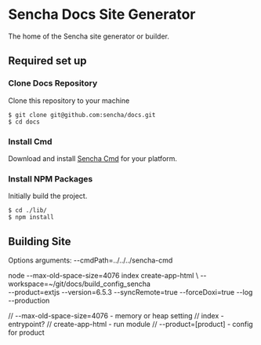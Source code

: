# Sencha Docs Site Generator
The home of the Sencha site generator or builder.

## Required set up

### Clone Docs Repository
Clone this repository to your machine

    $ git clone git@github.com:sencha/docs.git
    $ cd docs

### Install Cmd
Download and install [Sencha Cmd](https://www.sencha.com/products/sencha-cmd/) for your platform.

### Install NPM Packages
Initially build the project.

    $ cd ./lib/
    $ npm install


## Building Site

Options arguments:
--cmdPath=../../../sencha-cmd

node --max-old-space-size=4076 index create-app-html \ 
--workspace=~/git/docs/build_config_sencha \
--product=extjs --version=6.5.3 --syncRemote=true --forceDoxi=true --log --production 

// --max-old-space-size=4076 - memory or heap setting
// index - entrypoint?
// create-app-html - run module
//  --product=[product] - config for product 









